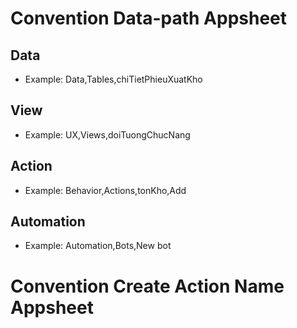 # Convention Data-path Appsheet

## Data

- Example: Data,Tables,chiTietPhieuXuatKho

## View

- Example: UX,Views,doiTuongChucNang

## Action

- Example: Behavior,Actions,tonKho,Add

## Automation

- Example: Automation,Bots,New bot

# Convention Create Action Name Appsheet